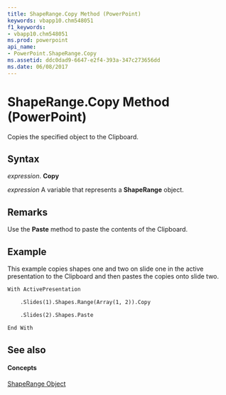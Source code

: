 ```yaml
---
title: ShapeRange.Copy Method (PowerPoint)
keywords: vbapp10.chm548051
f1_keywords:
- vbapp10.chm548051
ms.prod: powerpoint
api_name:
- PowerPoint.ShapeRange.Copy
ms.assetid: ddc0dad9-6647-e2f4-393a-347c273656dd
ms.date: 06/08/2017
---
```



# ShapeRange.Copy Method (PowerPoint)

Copies the specified object to the Clipboard.


## Syntax

 _expression_. **Copy**

 _expression_ A variable that represents a **ShapeRange** object.


## Remarks

Use the **Paste** method to paste the contents of the Clipboard.


## Example

This example copies shapes one and two on slide one in the active presentation to the Clipboard and then pastes the copies onto slide two.


```vb
With ActivePresentation

    .Slides(1).Shapes.Range(Array(1, 2)).Copy

    .Slides(2).Shapes.Paste

End With
```


## See also


#### Concepts


[ShapeRange Object](shaperange-object-powerpoint.md)

